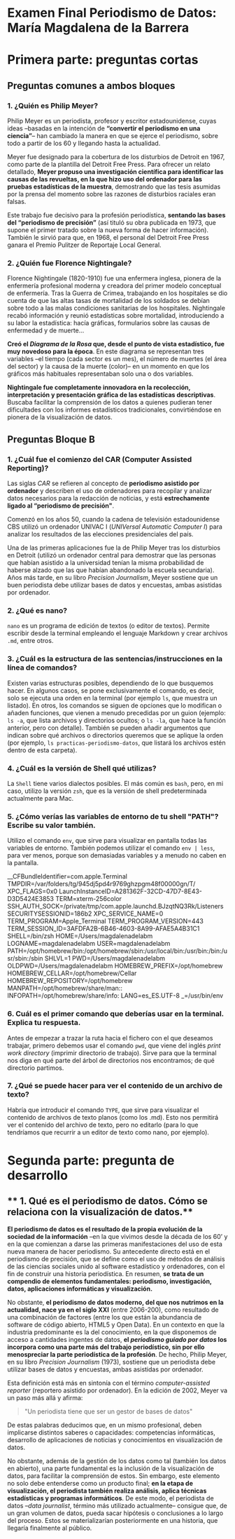 # **Examen Final Periodismo de Datos: María Magdalena de la Barrera**

# Primera parte: preguntas cortas

## **Preguntas comunes a ambos bloques**

### **1. ¿Quién es Philip Meyer?**

Philip Meyer es un periodista, profesor y escritor estadounidense, cuyas ideas –basadas en la intención de **“convertir el periodismo en una ciencia”**– han cambiado la manera en que se ejerce el periodismo, sobre todo a partir de los 60 y llegando hasta la actualidad. 

Meyer fue designado para la cobertura de los disturbios de Detroit en 1967, como parte de la plantilla del Detroit Free Press. Para ofrecer un relato detallado, **Meyer propuso una investigación científica para identificar las causas de las revueltas, en la que hizo uso del ordenador para las pruebas estadísticas de la muestra**, demostrando que las tesis asumidas por la prensa del momento sobre las razones de disturbios raciales eran falsas.

Este trabajo fue decisivo para la profesión periodística, **sentando las bases del “periodismo de precisión”** (así tituló su obra publicada en 1973, que supone el primer tratado sobre la nueva forma de hacer información). También le sirvió para que, en 1968, el personal del Detroit Free Press ganara el Premio Pulitzer de Reportaje Local General. 


### **2. ¿Quién fue Florence Nightingale?**

Florence Nightingale (1820-1910) fue una enfermera inglesa, pionera de la enfermería profesional moderna y creadora del primer modelo conceptual de enfermería. Tras la Guerra de Crimea, trabajando en los hospitales se dio cuenta de que las altas tasas de mortalidad de los soldados se debían sobre todo a las malas condiciones sanitarias de los hospitales. Nightingale recabó información y reunió estadísticas sobre mortalidad, introduciendo a su labor la estadística: hacía gráficas, formularios sobre las causas de enfermedad y de muerte... 

**Creó el *Diagrama de la Rosa* que, desde el punto de vista estadístico, fue muy novedoso para la época**. En este diagrama se representan tres variables –el tiempo (cada sector es un mes), el número de muertes (el área del sector) y la causa de la muerte (color)– en un momento en que los gráficos más habituales representaban solo una o dos variables.

**Nightingale fue completamente innovadora en la recolección, interpretación y presentación gráfica de las estadísticas descriptivas**. Buscaba facilitar la comprensión de los datos a quienes pudieran tener dificultades con los informes estadísticos tradicionales, convirtiéndose en pionera de la visualización de datos.


## **Preguntas Bloque B**

### **1. ¿Cuál fue el comienzo del CAR (Computer Assisted Reporting)?**

Las siglas *CAR* se refieren al concepto de **periodismo asistido por ordenador** y describen el uso de ordenadores para recopilar y analizar datos necesarios para la redacción de noticias, y está **estrechamente ligado al “periodismo de precisión"**.

Comenzó en los años 50, cuando la cadena de televisión estadounidense CBS utilizó un ordenador UNIVAC I (*UNIVersal Automatic Computer I*) para analizar los resultados de las elecciones presidenciales del país. 

Una de las primeras aplicaciones fue la de Philip Meyer tras los disturbios en Detroit (utilizó un ordenador central para demostrar que las personas que habían asistido a la universidad tenían la misma probabilidad de haberse alzado que las que habían abandonado la escuela secundaria). Años más tarde, en su libro *Precision Journalism*, Meyer sostiene que un buen periodista debe utilizar bases de datos y encuestas, ambas asistidas por ordenador. 


### **2. ¿Qué es nano?**

`nano` es un programa de edición de textos (o editor de textos). Permite escribir desde la terminal empleando el lenguaje Markdown y crear archivos `.md`, entre otros. 


### **3. ¿Cuál es la estructura de las sentencias/instrucciones en la línea de comandos?**

Existen varias estructuras posibles, dependiendo de lo que busquemos hacer. 
En algunos casos, se pone exclusivamente el comando, es decir, solo se ejecuta una orden en la terminal (por ejemplo `ls`, que muestra un listado). En otros, los comandos se siguen de opciones que lo modifican o añaden funciones, que vienen a menudo precedidas por un guion (ejemplo: `ls -a`, que lista archivos y directorios ocultos; o `ls -la`, que hace la función anterior, pero con detalle). También se pueden añadir argumentos que indican sobre qué archivos o directorios queremos que se aplique la orden (por ejemplo, `ls practicas-periodismo-datos`, que listará los archivos estén dentro de esta carpeta).


### **4. ¿Cuál es la versión de Shell qué utilizas?**

La `Shell` tiene varios dialectos posibles. El más común es `bash`, pero, en mi caso, utilizo la versión `zsh`, que es la versión de shell predeterminada actualmente para Mac.


### **5. ¿Cómo verías las variables de entorno de tu shell "PATH"? Escribe su valor también.**

Utilizo el comando `env`, que sirve para visualizar en pantalla todas las variables de entorno. También podemos utilizar el comando `env | less`, para ver menos, porque son demasiadas variables y a menudo no caben en la pantalla. 

__CFBundleIdentifier=com.apple.Terminal
TMPDIR=/var/folders/tg/945dj5pd4r9769ghzpgm48f00000gn/T/
XPC_FLAGS=0x0
LaunchInstanceID=A281362F-32CD-47D7-8E43-D3D5424E3853
TERM=xterm-256color
SSH_AUTH_SOCK=/private/tmp/com.apple.launchd.BJzqtNQ3Rk/Listeners
SECURITYSESSIONID=186b2
XPC_SERVICE_NAME=0
TERM_PROGRAM=Apple_Terminal
TERM_PROGRAM_VERSION=443
TERM_SESSION_ID=3AFDFA2B-6B46-4603-8A99-AFAE5A4B31C1
SHELL=/bin/zsh
HOME=/Users/magdalenadelabm
LOGNAME=magdalenadelabm
USER=magdalenadelabm
PATH=/opt/homebrew/bin:/opt/homebrew/sbin:/usr/local/bin:/usr/bin:/bin:/usr/sbin:/sbin
SHLVL=1
PWD=/Users/magdalenadelabm
OLDPWD=/Users/magdalenadelabm
HOMEBREW_PREFIX=/opt/homebrew
HOMEBREW_CELLAR=/opt/homebrew/Cellar
HOMEBREW_REPOSITORY=/opt/homebrew
MANPATH=/opt/homebrew/share/man::
INFOPATH=/opt/homebrew/share/info:
LANG=es_ES.UTF-8
_=/usr/bin/env

### **6. Cuál es el primer comando que deberías usar en la terminal. Explica tu respuesta.**

Antes de empezar a trazar la ruta hacia el fichero con el que deseamos trabajar, primero debemos usar el comando `pwd`, que viene del inglés *print work directory* (imprimir directorio de trabajo). Sirve para que la terminal nos diga en qué parte del árbol de directorios nos encontramos; de qué directorio partimos. 


### **7. ¿Qué se puede hacer para ver el contenido de un archivo de texto?**
Habría que introducir el comando `TYPE`, que sirve para visualizar el contenido de archivos de texto planos (como los .md). Esto nos permitirá ver el contenido del archivo de texto, pero no editarlo (para lo que tendríamos que recurrir a un editor de texto como nano, por ejemplo). 


# **Segunda parte: pregunta de desarrollo**

## ** 1. Qué es el periodismo de datos. Cómo se relaciona con la visualización de datos.**

**El periodismo de datos es el resultado de la propia evolución de la sociedad de la información** –en la que vivimos desde la década de los 60’ y en la que comienzan a darse las primeras manifestaciones del uso de esta nueva manera de hacer periodismo. Su antecedente directo está en el periodismo de precisión, que se define como el uso de métodos de análisis de las ciencias sociales unido al software estadístico y ordenadores, con el fin de construir una historia periodística. En resumen, **se trata de un compendio de elementos fundamentales: periodismo, investigación, datos, aplicaciones informáticas y visualización.**

No obstante, **el periodismo de datos moderno, del que nos nutrimos en la actualidad, nace ya en el siglo XXI** (entre 2006-200), como resultado de una combinación de factores (entre los que están la abundancia de software de código abierto, HTML5 y Open Data). En un contexto en que la industria predominante es la del conocimiento, en la que disponemos de acceso a cantidades ingentes de datos, **el *periodismo guiado por datos* los incorpora como una parte más del trabajo periodístico, sin por ello menospreciar la parte periodística de la profesión**. De hecho, Philip Meyer, en su libro *Precision Journalism* (1973), sostiene que un periodista debe utilizar bases de datos y encuestas, ambas asistidas por ordenador. 

Esta definición está más en sintonía con el término *computer-assisted reporter* (reportero asistido por ordenador). En la edición de 2002, Meyer va un paso más allá y afirma:

> "Un periodista tiene que ser un gestor de bases de datos"

De estas palabras deducimos que, en un mismo profesional, deben implicarse distintos saberes o capacidades: competencias informáticas, desarrollo de aplicaciones de noticias y conocimientos en visualización de datos. 

No obstante, además de la gestión de los datos como tal (también los datos en abierto), una parte fundamental es la inclusión de la visualización de datos, para facilitar la comprensión de estos. Sin embargo, este elemento no solo debe entenderse como un producto final; **en la etapa de visualización, el periodista también realiza análisis, aplica técnicas estadísticas y programas informáticos**. De este modo, el periodista de datos –*data journalist*, término más utilizado actualmente– consigue que, de un gran volumen de datos, pueda sacar hipótesis o conclusiones a lo largo del proceso. Estos se materializarían posteriormente en una historia, que llegaría finalmente al público.

